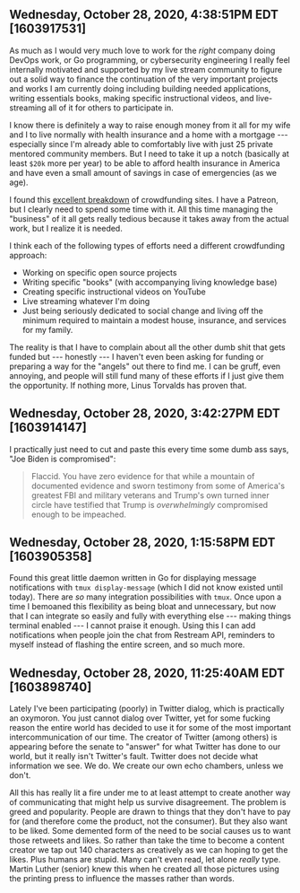 ## Wednesday, October 28, 2020, 4:38:51PM EDT [1603917531]

As much as I would very much love to work for the *right* company doing
DevOps work, or Go programming, or cybersecurity engineering I really
feel internally motivated and supported by my live stream community to
figure out a solid way to finance the continuation of the very important
projects and works I am currently doing including building needed
applications, writing essentials books, making specific instructional
videos, and live-streaming all of it for others to participate in.

I know there is definitely a way to raise enough money from it all for
my wife and I to live normally with health insurance and a home with a
mortgage --- especially since I'm already able to comfortably live with
just 25 private mentored community members. But I need to take it up a
notch (basically at least `$20k` more per year) to be able to afford
health insurance in America and have even a small amount of savings in
case of emergencies (as we age).

I found this [excellent
breakdown](https://www.thebalancesmb.com/best-crowdfunding-sites-4580494)
of crowdfunding sites. I have a Patreon, but I clearly need to spend
some time with it. All this time managing the "business" of it all gets
really tedious because it takes away from the actual work, but I realize
it is needed.

I think each of the following types of efforts need a different
crowdfunding approach:

* Working on specific open source projects
* Writing specific "books" (with accompanying living knowledge base)
* Creating specific instructional videos on YouTube
* Live streaming whatever I'm doing
* Just being seriously dedicated to social change and living off the
  minimum required to maintain a modest house, insurance, and services
  for my family.

The reality is that I have to complain about all the other dumb shit
that gets funded but --- honestly  --- I haven't even been asking for
funding or preparing a way for the "angels" out there to find me. I can
be gruff, even annoying, and people will still fund many of these
efforts if I just give them the opportunity. If nothing more, Linus
Torvalds has proven that.

## Wednesday, October 28, 2020, 3:42:27PM EDT [1603914147]

I practically just need to cut and paste this every time some dumb ass
says, "Joe Biden is compromised":

> Flaccid. You have zero evidence for that while a mountain of documented evidence and sworn testimony from some of America's greatest FBI and military veterans and Trump's own turned inner circle have testified that Trump is *overwhelmingly* compromised enough to be impeached. 

## Wednesday, October 28, 2020, 1:15:58PM EDT [1603905358]

Found this great little daemon written in Go for displaying message
notifications with `tmux display-message` (which I did not know existed
until today). There are *so* many integration possibilities with `tmux`.
Once upon a time I bemoaned this flexibility as being bloat and
unnecessary, but now that I can integrate so easily and fully with
everything else --- making things terminal enabled --- I cannot praise
it enough. Using this I can add notifications when people join the chat
from Restream API, reminders to myself instead of flashing the entire
screen, and so much more.

## Wednesday, October 28, 2020, 11:25:40AM EDT [1603898740]

Lately I've been participating (poorly) in Twitter dialog, which is
practically an oxymoron. You just cannot dialog over Twitter, yet for
some fucking reason the entire world has decided to use it for some of
the most important intercommunication of our time. The creator of
Twitter (among others) is appearing before the senate to "answer" for
what Twitter has done to our world, but it really isn't Twitter's fault.
Twitter does not decide what information we see. We do. We create our
own echo chambers, unless we don't.

All this has really lit a fire under me to at least attempt to create
another way of communicating that might help us survive disagreement.
The problem is greed and popularity. People are drawn to things that
they don't have to pay for (and therefore come the product, not the
consumer). But they also want to be liked. Some demented form of the
need to be social causes us to want those retweets and likes. So rather
than take the time to become a content creator we tap out 140 characters
as creatively as we can hoping to get the likes. Plus humans are stupid.
Many can't even read, let alone *really* type. Martin Luther (senior)
knew this when he created all those pictures using the printing press
to influence the masses rather than words.

